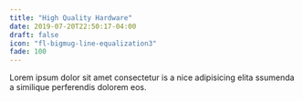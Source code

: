 ```yaml
---
title: "High Quality Hardware"
date: 2019-07-20T22:50:17-04:00
draft: false
icon: "fl-bigmug-line-equalization3"
fade: 100
---
```

Lorem ipsum dolor sit amet consectetur is a nice adipisicing elita ssumenda a similique perferendis dolorem eos.
